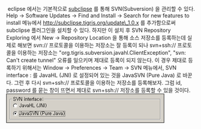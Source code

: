  eclipse 에서는 기본적으로 [subclipse](http://subclipse.tigris.org/) 를 통해 SVN(Subversion) 을 관리할 수 있다.
Help -&gt; Software Updates -&gt; Find and Install -&gt; Search for new features to install 메뉴에서 http://subclipse.tigris.org/update\_1.0.x 를 추가함으로써 subclipse 플러그인을 설치할 수 있다.
하지만 이 설치 후 SVN Repository Exploring 에서 New -&gt; Repository Location 을 통해 소스 저장소를 등록하는데 실제로 해보면 svn:// 프로토콜을 이용하는 저장소는 잘 등록이 되나 svn+ssh:// 프로토콜을 이용하는 저장소는 "org.tigris.subversion.javahl.ClientException", "svn: Can't create tunnel" 오류를 일으키며 제대로 등록이 되지 않는다.
이 경우 제대로 등록하기 위해서는
Window -&gt; Preferences -&gt; Team -&gt; SVN 메뉴에서,
SVN interface : 를 JavaHL (JNI) 로 설정되어 있는 것을 JavaSVN (Pure Java) 로 바꾼다. 그런 후 다시 svn+ssh:// 프로토콜을 이용하는 저장소를 등록해보자. 그럼 id, password 를 묻는 창이 뜨면서 제대로 svn+ssh:// 저장소를 등록할 수 있을 것이다.
<img src="subclipseOption.png" width="421" height="78" />


